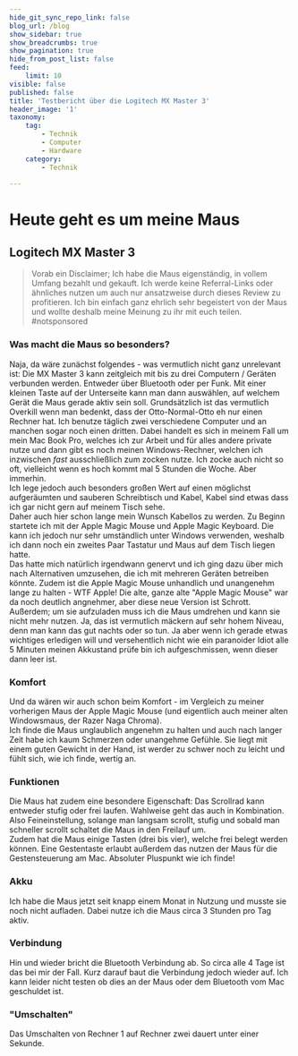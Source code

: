 ```yaml
---
hide_git_sync_repo_link: false
blog_url: /blog
show_sidebar: true
show_breadcrumbs: true
show_pagination: true
hide_from_post_list: false
feed:
    limit: 10
visible: false
published: false
title: 'Testbericht über die Logitech MX Master 3'
header_image: '1'
taxonomy:
    tag:
        - Technik
        - Computer
        - Hardware
    category:
        - Technik

---
```


# Heute geht es um meine Maus
## Logitech MX Master 3

> Vorab ein Disclaimer; 
> Ich habe die Maus eigenständig, in vollem Umfang bezahlt und gekauft. Ich werde keine Referral-Links oder ähnliches nutzen um auch nur ansatzweise durch dieses Review zu profitieren.
> Ich bin einfach ganz ehrlich sehr begeistert von der Maus und wollte deshalb meine Meinung zu ihr mit euch teilen. #notsponsored  

### Was macht die Maus so besonders?
Naja, da wäre zunächst folgendes - was vermutlich nicht ganz unrelevant ist: Die MX Master 3 kann zeitgleich mit bis zu drei Computern / Geräten verbunden werden. Entweder über Bluetooth oder per Funk. Mit einer kleinen Taste auf der Unterseite kann man dann auswählen, auf welchem Gerät die Maus gerade aktiv sein soll. Grundsätzlich ist das vermutlich Overkill wenn man bedenkt, dass der Otto-Normal-Otto eh nur einen Rechner hat. Ich benutze täglich zwei verschiedene Computer und an manchen sogar noch einen dritten. Dabei handelt es sich in meinem Fall um mein Mac Book Pro, welches ich zur Arbeit und für alles andere private nutze und dann gibt es noch meinen Windows-Rechner, welchen ich inzwischen *fast* ausschließlich zum zocken nutze. Ich zocke auch nicht so oft, vielleicht wenn es hoch kommt mal 5 Stunden die Woche. Aber immerhin.  
Ich lege jedoch auch besonders großen Wert auf einen möglichst aufgeräumten und sauberen Schreibtisch und Kabel, Kabel sind etwas dass ich gar nicht gern auf meinem Tisch sehe.  
Daher auch hier schon lange mein Wunsch Kabellos zu werden. Zu Beginn startete ich mit der Apple Magic Mouse und Apple Magic Keyboard. Die kann ich jedoch nur sehr umständlich unter Windows verwenden, weshalb ich dann noch ein zweites Paar Tastatur und Maus auf dem Tisch liegen hatte.  
Das hatte mich natürlich irgendwann genervt und ich ging dazu über mich nach Alternativen umzusehen, die ich mit mehreren Geräten betreiben könnte.
Zudem ist die Apple Magic Mouse unhandlich und unangenehm lange zu halten - WTF Apple! Die alte, ganze alte "Apple Magic Mouse" war da noch deutlich angnehmer, aber diese neue Version ist Schrott. Außerdem; um sie aufzuladen muss ich die Maus umdrehen und kann sie nicht mehr nutzen. Ja, das ist vermutlich mäckern auf sehr hohem Niveau, denn man kann das gut nachts oder so tun. Ja aber wenn ich gerade etwas wichtiges erledigen will und versehentlich nicht wie ein paranoider Idiot alle 5 Minuten meinen Akkustand prüfe bin ich aufgeschmissen, wenn dieser dann leer ist.  

### Komfort
Und da wären wir auch schon beim Komfort - im Vergleich zu meiner vorherigen Maus der Apple Magic Mouse (und eigentlich auch meiner alten Windowsmaus, der Razer Naga Chroma).  
Ich finde die Maus unglaublich angenehm zu halten und auch nach langer Zeit habe ich kaum Schmerzen oder unangehme Gefühle. Sie liegt mit einem guten Gewicht in der Hand, ist werder zu schwer noch zu leicht und fühlt sich, wie ich finde, wertig an.  

### Funktionen  
Die Maus hat zudem eine besondere Eigenschaft: Das Scrollrad kann entweder stufig oder frei laufen. Wahlweise geht das auch in Kombination. Also Feineinstellung, solange man langsam scrollt, stufig und sobald man schneller scrollt schaltet die Maus in den Freilauf um.  
Zudem hat die Maus einige Tasten (drei bis vier), welche frei belegt werden können. Eine Gestentaste erlaubt außerdem das nutzen der Maus für die Gestensteuerung am Mac. Absoluter Pluspunkt wie ich finde!  

### Akku
Ich habe die Maus jetzt seit knapp einem Monat in Nutzung und musste sie noch nicht aufladen. Dabei nutze ich die Maus circa 3 Stunden pro Tag aktiv.  

### Verbindung  
Hin und wieder bricht die Bluetooth Verbindung ab. So circa alle 4 Tage ist das bei mir der Fall. Kurz darauf baut die Verbindung jedoch wieder auf. Ich kann leider nicht testen ob dies an der Maus oder dem Bluetooth vom Mac geschuldet ist.  

### "Umschalten"  
Das Umschalten von Rechner 1 auf Rechner zwei dauert unter einer Sekunde.  
